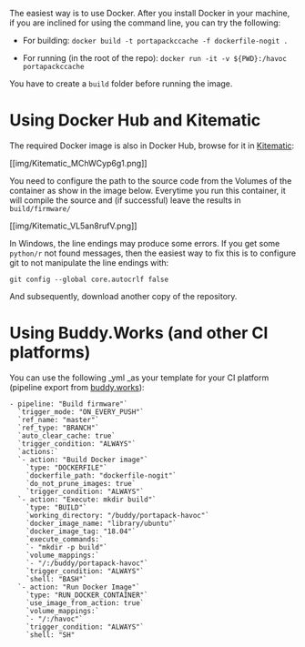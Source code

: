 The easiest way is to use Docker. After you install Docker in your machine, if you are inclined for using the command line, you can try the following:

* For building:
`docker build -t portapackccache -f dockerfile-nogit .`

* For running (in the root of the repo):
`docker run -it -v ${PWD}:/havoc portapackccache`

You have to create a `build` folder before running the image.

# Using Docker Hub and Kitematic
The required Docker image is also in Docker Hub, browse for it in [Kitematic](https://github.com/docker/kitematic):

[[img/Kitematic_MChWCyp6g1.png]]

You need to configure the path to the source code from the Volumes of the container as show in the image below. Everytime you run this container, it will compile the source and (if successful) leave the results in `build/firmware/`

[[img/Kitematic_VL5an8rufV.png]]

In Windows, the line endings may produce some errors. If you get some `python/r` not found messages, then the easiest way to fix this is to configure git to not manipulate the line endings with:

`git config --global core.autocrlf false`

And subsequently, download another copy of the repository. 

# Using Buddy.Works (and other CI platforms)

You can use the following _yml _as your template for your CI platform (pipeline export from [buddy.works](https://buddy.works/)):

```
- pipeline: "Build firmware"`
  `trigger_mode: "ON_EVERY_PUSH"`
  `ref_name: "master"`
  `ref_type: "BRANCH"`
  `auto_clear_cache: true`
  `trigger_condition: "ALWAYS"`
  `actions:`
  `- action: "Build Docker image"`
    `type: "DOCKERFILE"`
    `dockerfile_path: "dockerfile-nogit"`
    `do_not_prune_images: true`
    `trigger_condition: "ALWAYS"`
  `- action: "Execute: mkdir build"`
    `type: "BUILD"`
    `working_directory: "/buddy/portapack-havoc"`
    `docker_image_name: "library/ubuntu"`
    `docker_image_tag: "18.04"`
    `execute_commands:`
    `- "mkdir -p build"`
    `volume_mappings:`
    `- "/:/buddy/portapack-havoc"`
    `trigger_condition: "ALWAYS"`
    `shell: "BASH"`
  `- action: "Run Docker Image"`
    `type: "RUN_DOCKER_CONTAINER"`
    `use_image_from_action: true`
    `volume_mappings:`
    `- "/:/havoc"`
    `trigger_condition: "ALWAYS"`
    `shell: "SH"
```